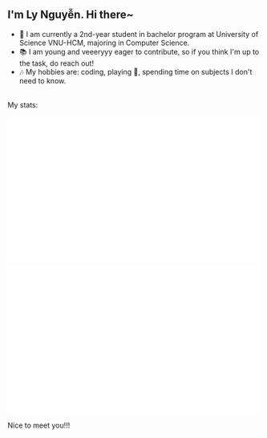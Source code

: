 ## I'm Ly Nguyễn. Hi there~

- 🌱 I am currently a 2nd-year student in bachelor program at University of Science VNU-HCM, majoring in Computer Science.
- 📚 I am young and veeeryyy eager to contribute, so if you think I'm up to the task, do reach out!
- 🎶 My hobbies are: coding, playing 🎹, spending time on subjects I don't need to know.
<br>
My stats:
<p align="center">
<img src="https://github.com/sxweetlollipop2912/github-stats/blob/master/generated/overview.svg">
<img src="https://github.com/sxweetlollipop2912/github-stats/blob/master/generated/languages.svg">
</p>

Nice to meet you!!!
